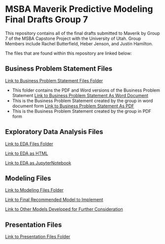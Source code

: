 # MSBA Maverik Predictive Modeling Final Drafts Group 7
This repository contains all of the final drafts submitted to Maverik by Group 7 of the MSBA Capstone Project with the University of Utah. Group Members include Rachel Butterfield, Heber Jenson, and Justin Hamilton.


The files that are found within this repository are linked below:

## Business Problem Statement Files

[Link to Business Problem Statement Files Folder](https://github.com/justinhamilton125/MSBA-Maverik-Predictive-Modeling-Final-Drafts-Group-7/tree/main/Business%20Problem%20Statement%20Files)

- This folder contains the PDF and Word versions of the Business Problem Statement
[Link to Business Problem Statement As Word Document](https://github.com/justinhamilton125/MSBA-Maverik-Predictive-Modeling-Final-Drafts-Group-7/blob/main/Business%20Problem%20Statement%20Files/IS%206813%20Maverick%20Business%20Problem%20Statement.docx)
- This is the Business Problem Statement created by the group in word document form
[Link to Business Problem Statement As PDF](https://github.com/justinhamilton125/MSBA-Maverik-Predictive-Modeling-Final-Drafts-Group-7/blob/main/Business%20Problem%20Statement%20Files/IS%206813%20Maverick%20Business%20Problem%20Statement.pdf)
- This is the Business Problem Statement created by the group in PDF form


## Exploratory Data Analysis Files

[Link to EDA Files Folder](https://github.com/justinhamilton125/MSBA-Maverik-Predictive-Modeling-Final-Drafts-Group-7/tree/main/EDA%20Files)

[Link to EDA as HTML](https://github.com/justinhamilton125/MSBA-Maverik-Predictive-Modeling-Final-Drafts-Group-7/blob/main/EDA%20Files/Group%207%20EDA%20Final%20Draft.html)

[Link to EDA as JupyterNotebook](https://github.com/justinhamilton125/MSBA-Maverik-Predictive-Modeling-Final-Drafts-Group-7/blob/main/EDA%20Files/Group%207%20EDA%20Final%20Draft.ipynb)


## Modeling Files

[Link to Modeling Files Folder](https://github.com/justinhamilton125/MSBA-Maverik-Predictive-Modeling-Final-Drafts-Group-7/tree/main/Modeling%20Files)

[Link to Final Recommended Model to Implement](https://github.com/justinhamilton125/MSBA-Maverik-Predictive-Modeling-Final-Drafts-Group-7/blob/main/Modeling%20Files/Capstone%20Maverik%20Modeling%20Final%20Group%207.ipynb)

[Link to Other Models Developed for Further Consideration](https://github.com/justinhamilton125/MSBA-Maverik-Predictive-Modeling-Final-Drafts-Group-7/blob/main/Modeling%20Files/Capstone%20Modeling%20Assignment%20Group%207%20(2).ipynb)



## Presentation Files


[Link to Presentation Files Folder](https://github.com/justinhamilton125/MSBA-Maverik-Predictive-Modeling-Final-Drafts-Group-7/tree/main/Presentation)
